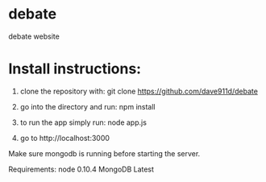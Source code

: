 debate
======

debate website

Install instructions:
=====================

1. clone the repository with: git clone  https://github.com/dave911d/debate

2. go into the directory and run: npm install

3. to run the app simply run: node app.js

4. go to http://localhost:3000

Make sure mongodb is running before starting the server.



Requirements:
node 0.10.4
MongoDB Latest




